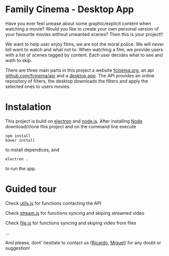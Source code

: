 Family Cinema - Desktop App
===========================

Have you ever feel unease about some graphic/explicit content when watching a movie? Would you like to create your own personal version of your favourite movies without unwanted scenes? Then this is your project!!

We want to help user enjoy films, we are not the moral police. We will never tell want to watch and what not to. When watching a film, we provide users with a list of scenes tagged by content. Each user decides what to see and wath to skip.

There are three main parts in this project a website [fcinema.org](https://www.fcinema.org), an api [github.com/fcinema/api](https://github.com/fcinema/api) and a [desktop app](https://github.com/fcinema/desktop-app). The API provides an online repository of filters, the desktop downloads the filters and apply the selected ones to users movies.

# Instalation

This project is build on [electron](http://electron.atom.io/) and [node.js](https://nodejs.org/en/). After installing [Node](https://nodejs.org/en/download/) download/clone this project and on the command line execute 
```
npm install
bower install
```
to install dependices, and 
```
electron .
```
to run the app.

# Guided tour

Check [utils.js](https://github.com/fcinema/desktop-app/blob/master/utils.js) for functions contacting the API

Check [stream.js](https://github.com/fcinema/desktop-app/blob/master/stream.js) for functions syncing and skiping streamed video

Check [file.js](https://github.com/fcinema/desktop-app/blob/develop/app/views/file.js) for functions syncing and skiping video from files

...


And please, dont' hesitate to contact us ([Ricardo](https://github.com/rjgarciam), [Miguel](https://github.com/arrietaeguren)) for any doubt or suggestion!
